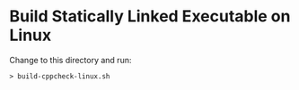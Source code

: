 # Build Statically Linked Executable on Linux

Change to this directory and run:

```shell
> build-cppcheck-linux.sh
```